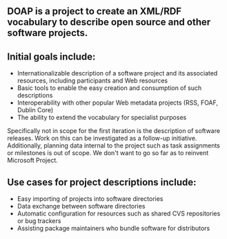 ##  DOAP is a project to create an XML/RDF vocabulary to describe open source and other software projects.

## Initial goals include:

* Internationalizable description of a software project and its associated resources, including participants and Web resources
* Basic tools to enable the easy creation and consumption of such descriptions
* Interoperability with other popular Web metadata projects (RSS, FOAF, Dublin Core) 
* The ability to extend the vocabulary for specialist purposes

Specifically not in scope for the first iteration is the description of software releases. Work on this can be investigated as a follow-up initiative. Additionally, planning data internal to the project such as task assignments or milestones is out of scope. We don't want to go so far as to reinvent Microsoft Project.

## Use cases for project descriptions include:

* Easy importing of projects into software directories
* Data exchange between software directories
* Automatic configuration for resources such as shared CVS repositories or bug trackers
* Assisting package maintainers who bundle software for distributors

